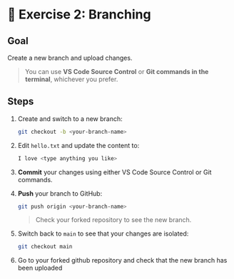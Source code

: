 # 🧪 Exercise 2: Branching

## Goal
Create a new branch and upload changes.  
> You can use **VS Code Source Control** or **Git commands in the terminal**, whichever you prefer.

## Steps

1. Create and switch to a new branch:

   ```bash
   git checkout -b <your-branch-name>
   ```

2. Edit `hello.txt` and update the content to:

   ```bash
   I love <type anything you like>
   ```

3. **Commit** your changes using either VS Code Source Control or Git commands.

4. **Push** your branch to GitHub:

   ```bash
   git push origin <your-branch-name>
   ```

   > Check your forked repository to see the new branch.

5. Switch back to `main` to see that your changes are isolated:

   ```bash
   git checkout main
   ```

6. Go to your forked github repository and check that the new branch has been uploaded

